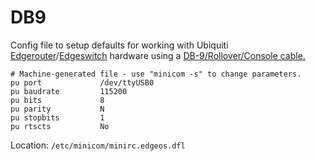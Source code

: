 # DB9

Config file to setup defaults for working with Ubiquiti [Edgerouter](https://help.ui.com/hc/en-us/articles/205202630-EdgeRouter-How-to-Connect-to-Serial-Console)/[Edgeswitch](https://help.ui.com/hc/en-us/articles/360002434334) hardware using a [DB-9/Rollover/Console cable.](../../Images/DB9.jpg)

```
# Machine-generated file - use "minicom -s" to change parameters.
pu port             /dev/ttyUSB0
pu baudrate         115200
pu bits             8
pu parity           N
pu stopbits         1
pu rtscts           No
```

Location: `/etc/minicom/minirc.edgeos.dfl`
